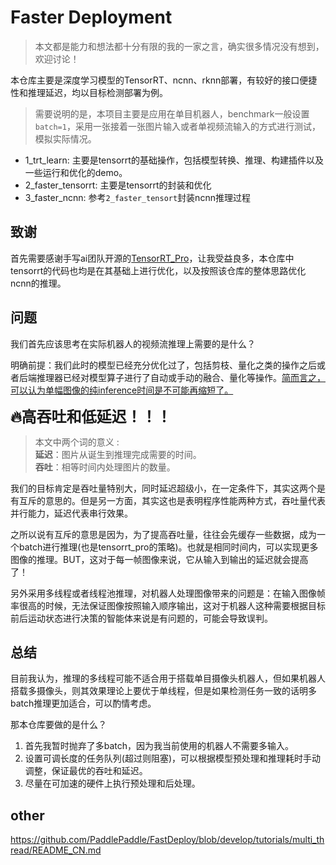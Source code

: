 # Faster Deployment

>本文都是能力和想法都十分有限的我的一家之言，确实很多情况没有想到，欢迎讨论！

本仓库主要是深度学习模型的TensorRT、ncnn、rknn部署，有较好的接口便捷性和推理延迟，均以目标检测部署为例。
> 需要说明的是，本项目主要是应用在单目机器人，benchmark一般设置`batch=1`，采用一张接着一张图片输入或者单视频流输入的方式进行测试，模拟实际情况。

- 1_trt_learn: 主要是tensorrt的基础操作，包括模型转换、推理、构建插件以及一些运行和优化的demo。
- 2_faster_tensorrt: 主要是tensorrt的封装和优化
- 3_faster_ncnn: 参考`2_faster_tensort`封装ncnn推理过程

## 致谢
首先需要感谢手写ai团队开源的[TensorRT_Pro](https://github.com/shouxieai/tensorRT_Pro)，让我受益良多，本仓库中tensorrt的代码也均是在其基础上进行优化，以及按照该仓库的整体思路优化ncnn的推理。

<!-- 该仓库的部分优点：
1. 接口简单清晰
2. 预处理和后处理自写CUDA加速
3. batch可根据实际数据动态调整(前提是trtmodel转换中设置动态batch)
4. 写了内存和数据的管理类，无需手动操作，并且可以实现内存复用，无需反复申请。
5. 预处理和推理同时进行
6. 生产者消费者模式，合理好用。 -->



## 问题

我们首先应该思考在实际机器人的视频流推理上需要的是什么？

明确前提：我们此时的模型已经充分优化过了，包括剪枝、量化之类的操作之后或者后端推理器已经对模型算子进行了自动或手动的融合、量化等操作。<u>简而言之，可以认为单幅图像的纯inference时间是不可能再缩短了。</u>

<font size=5 >**🔥高吞吐和低延迟！！！** </font>

> 本文中两个词的意义 :   <br>
> **延迟**：图片从诞生到推理完成需要的时间。 <br>
> **吞吐**：相等时间内处理图片的数量。 <br>


我们的目标肯定是吞吐量特别大，同时延迟超级小，在一定条件下，其实这两个是有互斥的意思的。但是另一方面，其实这也是表明程序性能两种方式，吞吐量代表并行能力，延迟代表串行效果。

之所以说有互斥的意思是因为，为了提高吞吐量，往往会先缓存一些数据，成为一个batch进行推理(也是tensorrt_pro的策略)。也就是相同时间内，可以实现更多图像的推理。BUT，这对于每一帧图像来说，它从输入到输出的延迟就会提高了！

另外采用多线程或者线程池推理，对机器人处理图像带来的问题是：在输入图像帧率很高的时候，无法保证图像按照输入顺序输出，这对于机器人这种需要根据目标前后运动状态进行决策的智能体来说是有问题的，可能会导致误判。

## 总结

目前我认为，推理的多线程可能不适合用于搭载单目摄像头机器人，但如果机器人搭载多摄像头，则其效果理论上要优于单线程，但是如果检测任务一致的话明多batch推理更加适合，可以酌情考虑。

那本仓库要做的是什么？

1. 首先我暂时抛弃了多batch，因为我当前使用的机器人不需要多输入。
2. 设置可调长度的任务队列(超过则阻塞)，可以根据模型预处理和推理耗时手动调整，保证最优的吞吐和延迟。
3. 尽量在可加速的硬件上执行预处理和后处理。



## other
https://github.com/PaddlePaddle/FastDeploy/blob/develop/tutorials/multi_thread/README_CN.md

